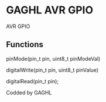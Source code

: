 # GAGHL AVR GPIO
AVR GPIO

## Functions

pinMode(pin_t pin, uint8_t pinModeVal)

digitalWrite(pin_t pin, uint8_t pinValue)

digitalRead(pin_t pin);

Codded by GAGHL
